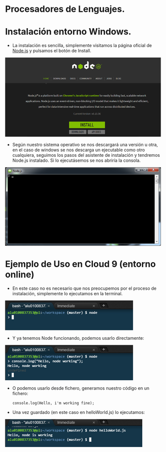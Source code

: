 # Procesadores de Lenguajes.
# Instalación entorno Windows.

  * La instalación es sencilla, simplemente visitamos la página oficial de [Node.js](http://nodejs.org/) y pulsamos el botón de Install.
  
  ![Node Install.png](/pictures/nodeInstall.png "NodeInstall")
   
  * Según nuestro sistema operativo se nos descargará una versión u otra, en el caso de windows se nos descarga un ejecutable como otro cualquiera, 
  seguimos los pasos del asistente de instalación y tendremos Node.js instalado. Si lo ejecutásemos se nos abriría la consola.

  ![Node Console.png](/pictures/console.png "Console")
  

# Ejemplo de Uso en Cloud 9 (entorno online)

  * En este caso no es necesario que nos preocupemos por el proceso de instalación, simplemente lo ejecutamos en la terminal.
  
  ![Node Cloud9.png](/pictures/cloud9.png "Cloud9")

  * Y ya tenemos Node funcionando, podemos usarlo directamente:
  
  ![Node Direct.png](/pictures/working.png "Direct Cloud9")
  
  * O podemos usarlo desde fichero, generamos nuestro código en un fichero:

    ~~~
    console.log(Hello, i'm working fine);
    ~~~
    
  * Una vez guardado (en este caso en helloWorld.js) lo ejecutamos:
  
  ![Node file.png](/pictures/file.png "File Cloud9")
  
 
  
  
  
  

  
  
